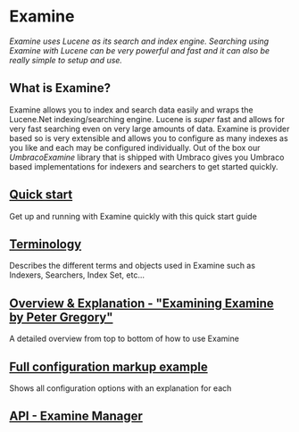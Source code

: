 # Examine
_Examine uses Lucene as its search and index engine. Searching using Examine with Lucene can be very powerful and fast and it can also be really simple to setup and use._

## What is Examine?

Examine allows you to index and search data easily and wraps the Lucene.Net indexing/searching engine. Lucene is *super* fast and allows for very fast searching even on very large amounts of data. Examine is provider based so is very extensible and allows you to configure as many indexes as you like and each may be configured individually. Out of the box our *UmbracoExamine* library that is shipped with Umbraco gives you Umbraco based implementations for indexers and searchers to get started quickly.

## [Quick start](quick-start.md)

Get up and running with Examine quickly with this quick start guide

## [Terminology](terminology.md)

Describes the different terms and objects used in Examine such as Indexers, Searchers, Index Set, etc...

## [Overview & Explanation - "Examining Examine by Peter Gregory"](overview-explanation.md)

A detailed overview from top to bottom of how to use Examine

## [Full configuration markup example](../../Config/ExamineSettings/index.md)

Shows all configuration options with an explanation for each

## [API - Examine Manager](examine-manager.md)
